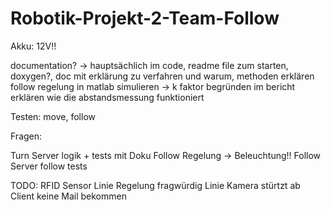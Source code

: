 # Robotik-Projekt-2-Team-Follow

Akku: 12V!!

documentation? -> hauptsächlich im code, readme file zum starten, doxygen?, doc mit erklärung zu verfahren und warum, methoden erklären
follow regelung in matlab simulieren -> k faktor begründen im bericht
erklären wie die abstandsmessung funktioniert

Testen: move, follow

 Fragen: 

Turn Server logik + tests mit Doku
Follow Regelung -> Beleuchtung!!
Follow Server
follow tests 


TODO:
RFID Sensor
Linie Regelung fragwürdig
Linie Kamera stürtzt ab
Client keine Mail bekommen
 
